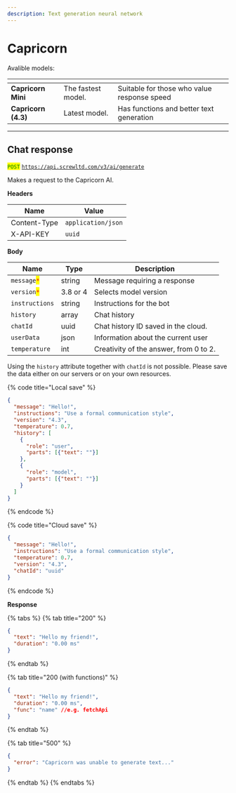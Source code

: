 ```yaml
---
description: Text generation neural network
---
```


# Capricorn

Avalible models:

<table data-card-size="large" data-view="cards"><thead><tr><th></th><th></th><th></th></tr></thead><tbody><tr><td><strong>Capricorn Mini</strong></td><td>The fastest model. </td><td>Suitable for those who value response speed</td></tr><tr><td><strong>Capricorn (4.3)</strong></td><td>Latest model.</td><td>Has functions and better text generation</td></tr></tbody></table>

***

## Chat response

<mark style="color:green;">`POST`</mark> [`https://api.screwltd.com/v3/ai/generate`](https://api.screwltd.com/v3/ai/generate)

Makes a request to the Capricorn AI.

**Headers**

| Name         | Value              |
| ------------ | ------------------ |
| Content-Type | `application/json` |
| X-API-KEY    | `uuid`             |

**Body**

| Name                                         | Type     | Description                            |
| -------------------------------------------- | -------- | -------------------------------------- |
| `message`<mark style="color:red;">`*`</mark> | string   | Message requiring a response           |
| `version`<mark style="color:red;">`*`</mark> | 3.8 or 4 | Selects model version                  |
| `instructions`                               | string   | Instructions for the bot               |
| `history`                                    | array    | Chat history                           |
| `chatId`                                     | uuid     | Chat history ID saved in the cloud.    |
| `userData`                                   | json     | Information about the current user     |
| `temperature`                                | int      | Creativity of the answer, from 0 to 2. |

Using the `history` attribute together with `chatId` is not possible. Please save the data either on our servers or on your own resources.

{% code title="Local save" %}
```json
{
  "message": "Hello!",
  "instructions": "Use a formal communication style",
  "version": "4.3",
  "temperature": 0.7,
  "history": [
    {
      "role": "user",
      "parts": [{"text": ""}]
    },
    {
      "role": "model",
      "parts": [{"text": ""}]
    }
  ]
}
```
{% endcode %}

{% code title="Cloud save" %}
```json
{
  "message": "Hello!",
  "instructions": "Use a formal communication style",
  "temperature": 0.7,
  "version": "4.3",
  "chatId": "uuid"
}
```
{% endcode %}

**Response**

{% tabs %}
{% tab title="200" %}
```json
{
  "text": "Hello my friend!",
  "duration": "0.00 ms"
}
```
{% endtab %}

{% tab title="200 (with functions)" %}
```json
{
  "text": "Hello my friend!",
  "duration": "0.00 ms",
  "func": "name" //e.g. fetchApi
}
```
{% endtab %}

{% tab title="500" %}
```json
{
  "error": "Capricorn was unable to generate text..."
}
```
{% endtab %}
{% endtabs %}
